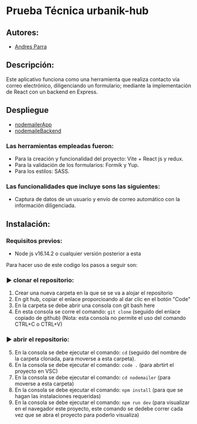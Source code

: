 # Prueba Técnica urbanik-hub

## Autores:
- [Andres Parra](https://github.com/AndresParra11)

  
## Descripción: 
Este aplicativo funciona como una herramienta que realiza contacto vía correo electrónico, diligenciando un formulario; mediante la implementación de React con un backend en Express. 

## Despliegue

- [nodemailerApp](https://nodemailer-liart.vercel.app/)
- [nodemaileBackend](https://backend-nodemailer.onrender.com/)

### Las herramientas empleadas fueron: 
- Para la creación y funcionalidad del proyecto: Vite + React js y redux.
- Para la validación de los formularios: Formik y Yup.
- Para los estilos: SASS.
  
### Las funcionalidades que incluye sons las siguientes:
- Captura de datos de un usuario y envío de correo automático con la información diligenciada.

## Instalación: 
### Requisitos previos: 
- Node js v16.14.2 o cualquier versión posterior a esta

Para hacer uso de este codigo los pasos a seguir son: 
### ▶ clonar el repositorio:
1. Crear una nueva carpeta en la que se se va a alojar el repositorio
2. En git hub, copiar el enlace proporcioando al dar clic en el botón "Code" 
3. En la carpeta se debe abrir una consola con git bash here 
4. En esta consola se corre el comando: `git clone` (seguido del enlace copiado de github) (Nota: esta consola no permite el uso del comando CTRL+C o CTRL+V)
### ▶ abrir el repositorio:
5. En la consola se debe ejecutar el comando: `cd` (seguido del nombre de la carpeta clonada, para moverse a esta carpeta).
6. En la consola se debe ejecutar el comando: `code .` (para abrtirt el proyecto en VSC)
7. En la consola se debe ejecutar el comando: `cd nodemailer`  (para moverse a esta carpeta)
8. En la consola se debe ejecutar el comando: `npm install` (para que se hagan las instalaciones requeridas)
9. En la consola se debe ejecutar el comando: `npm run dev` (para visualizar en el navegador este proyecto, este comando se dedebe correr cada vez que se abra el proyecto para poderlo visualiza)
